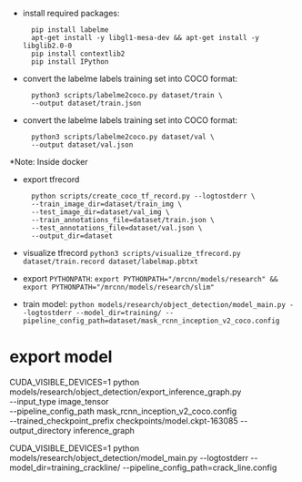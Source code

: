 - install required packages: 

        pip install labelme
        apt-get install -y libgl1-mesa-dev && apt-get install -y libglib2.0-0
        pip install contextlib2
        pip install IPython

- convert the labelme labels training set into COCO format:

        python3 scripts/labelme2coco.py dataset/train \
        --output dataset/train.json

- convert the labelme labels training set into COCO format:

        python3 scripts/labelme2coco.py dataset/val \
        --output dataset/val.json

*Note: Inside docker

- export tfrecord

        python scripts/create_coco_tf_record.py --logtostderr \
        --train_image_dir=dataset/train_img \
        --test_image_dir=dataset/val_img \
        --train_annotations_file=dataset/train.json \
        --test_annotations_file=dataset/val.json \
        --output_dir=dataset

- visualize tfrecord `python3 scripts/visualize_tfrecord.py dataset/train.record dataset/labelmap.pbtxt`

- export `PYTHONPATH`: `export PYTHONPATH="/mrcnn/models/research" && export PYTHONPATH="/mrcnn/models/research/slim"`

- train model: `python models/research/object_detection/model_main.py --logtostderr --model_dir=training/ --pipeline_config_path=dataset/mask_rcnn_inception_v2_coco.config`

# export model
CUDA_VISIBLE_DEVICES=1 python models/research/object_detection/export_inference_graph.py \
--input_type image_tensor \
--pipeline_config_path mask_rcnn_inception_v2_coco.config \
--trained_checkpoint_prefix checkpoints/model.ckpt-163085 --output_directory inference_graph

CUDA_VISIBLE_DEVICES=1 python models/research/object_detection/model_main.py --logtostderr --model_dir=training_crackline/ --pipeline_config_path=crack_line.config